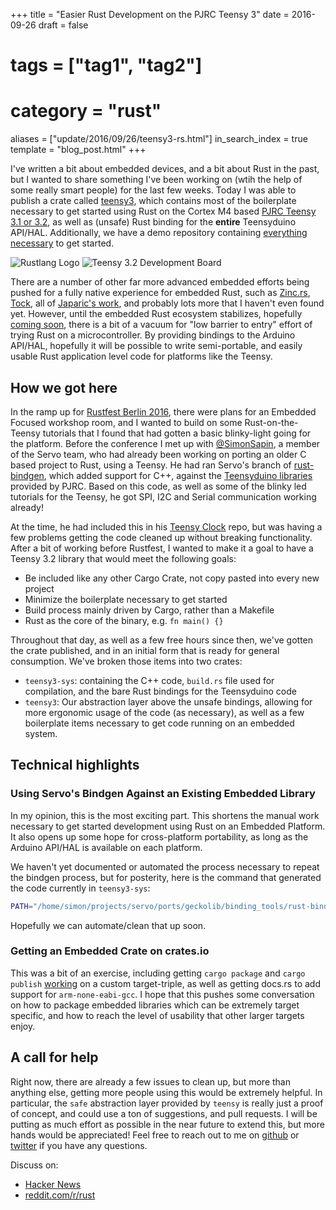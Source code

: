 +++
title = "Easier Rust Development on the PJRC Teensy 3"
date = 2016-09-26
draft = false
# tags = ["tag1", "tag2"]
# category = "rust"
aliases = ["update/2016/09/26/teensy3-rs.html"]
in_search_index = true
template = "blog_post.html"
+++

I've written a bit about embedded devices, and a bit about Rust in the past, but I wanted to share something I've been working on (wtih the help of some really smart people) for the last few weeks. Today I was able to publish a crate called [teensy3](https://crates.io/crates/teensy3), which contains most of the boilerplate necessary to get started using Rust on the Cortex M4 based [PJRC Teensy 3.1 or 3.2](https://www.pjrc.com/teensy/index.html), as well as (unsafe) Rust binding for the **entire** Teensyduino API/HAL. Additionally, we have a demo repository containing [everything necessary](https://github.com/jamesmunns/teensy3-rs-demo/) to get started.

<!-- more -->

<img src="../images/rust.png" alt="Rustlang Logo">
<img src="../images/teensy32.jpg" alt="Teensy 3.2 Development Board">

There are a number of other far more advanced embedded efforts being pushed for a fully native experience for embedded Rust, such as [Zinc.rs](https://github.com/hackndev/zinc), [Tock](https://github.com/helena-project/tock), all of [Japaric's work](https://github.com/japaric/copper), and probably lots more that I haven't even found yet. However, until the embedded Rust ecosystem stabilizes, hopefully [coming soon](https://github.com/rust-lang/rfcs/pull/1645), there is a bit of a vacuum for "low barrier to entry" effort of trying Rust on a microcontroller. By providing bindings to the Arduino API/HAL, hopefully it will be possible to write semi-portable, and easily usable Rust application level code for platforms like the Teensy.

## How we got here

In the ramp up for [Rustfest Berlin 2016](http://www.rustfest.eu/), there were plans for an Embedded Focused workshop room, and I wanted to build on some Rust-on-the-Teensy tutorials that I found that had gotten a basic blinky-light going for the platform. Before the conference I met up with [@SimonSapin](https://twitter.com/SimonSapin), a member of the Servo team, who had already been working on porting an older C based project to Rust, using a Teensy. He had ran Servo's branch of [rust-bindgen](https://github.com/servo/rust-bindgen), which added support for C++, against the [Teensyduino libraries](https://github.com/PaulStoffregen/cores) provided by PJRC. Based on this code, as well as some of the blinky led tutorials for the Teensy, he got SPI, I2C and Serial communication working already!

At the time, he had included this in his [Teensy Clock](https://github.com/SimonSapin/teensy-clock) repo, but was having a few problems getting the code cleaned up without breaking functionality. After a bit of working before Rustfest, I wanted to make it a goal to have a Teensy 3.2 library that would meet the following goals:

* Be included like any other Cargo Crate, not copy pasted into every new project
* Minimize the boilerplate necessary to get started
* Build process mainly driven by Cargo, rather than a Makefile
* Rust as the core of the binary, e.g. `fn main() {}`

Throughout that day, as well as a few free hours since then, we've gotten the crate published, and in an initial form that is ready for general consumption. We've broken those items into two crates:

* `teensy3-sys`: containing the C++ code, `build.rs` file used for compilation, and the bare Rust bindings for the Teensyduino code
* `teensy3`: Our abstraction layer above the unsafe bindings, allowing for more ergonomic usage of the code (as necessary), as well as a few boilerplate items necessary to get code running on an embedded system.

## Technical highlights

### Using Servo's Bindgen Against an Existing Embedded Library

In my opinion, this is the most exciting part. This shortens the manual work necessary to get started development using Rust on an Embedded Platform. It also opens up some hope for cross-platform portability, as long as the Arduino API/HAL is available on each platform.

We haven't yet documented or automated the process necessary to repeat the bindgen process, but for posterity, here is the command that generated the code currently in `teensy3-sys`:

```bash
PATH="/home/simon/projects/servo/ports/geckolib/binding_tools/rust-bindgen/target/debug:$$PATH" bindgen --no-type-renaming --match teensy3 bindings.h -o src/bindings.rs -- -I/usr/lib/clang/3.8.1/include -x c++ -std=gnu++11 -target thumbv7em-none-eabi -DF_CPU=48000000 -DUSB_SERIAL -DLAYOUT_US_ENGLISH -DUSING_MAKEFILE -D__MK20DX256__ -DARDUINO=10600 -DTEENSYDUINO=121
```

Hopefully we can automate/clean that up soon.

### Getting an Embedded Crate on crates.io

This was a bit of an exercise, including getting `cargo package` and `cargo publish` [working](https://github.com/rust-lang/cargo/issues/3119) on a custom target-triple, as well as getting docs.rs to add support for `arm-none-eabi-gcc`. I hope that this pushes some conversation on how to package embedded libraries which can be extremely target specific, and how to reach the level of usability that other larger targets enjoy.

## A call for help

Right now, there are already a few issues to clean up, but more than anything else, getting more people using this would be extremely helpful. In particular, the `safe` abstraction layer provided by `teensy` is really just a proof of concept, and could use a ton of suggestions, and pull requests. I will be putting as much effort as possible in the near future to extend this, but more hands would be appreciated! Feel free to reach out to me on [github](https://github.com/jamesmunns) or [twitter](https://twitter.com/bitshiftmask) if you have any questions.

Discuss on:

* [Hacker News](https://news.ycombinator.com/item?id=12584086)
* [reddit.com/r/rust](https://www.reddit.com/r/rust/comments/54ly72/using_servo_bindgen_to_get_rust_on_an_embedded/)